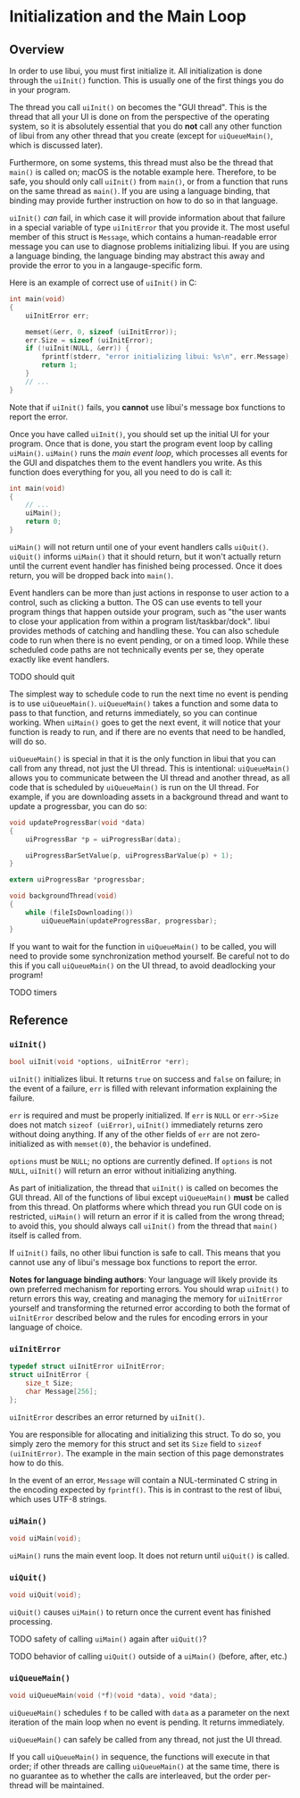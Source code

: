 <!-- 12 april 2019 -->

# Initialization and the Main Loop

## Overview

In order to use libui, you must first initialize it. All initialization is done through the `uiInit()` function. This is usually one of the first things you do in your program.

The thread you call `uiInit()` on becomes the "GUI thread". This is the thread that all your UI is done on from the perspective of the operating system, so it is absolutely essential that you do **not** call any other function of libui from any other thread that you create (except for `uiQueueMain()`, which is discussed later).

Furthermore, on some systems, this thread must also be the thread that `main()` is called on; macOS is the notable example here. Therefore, to be safe, you should only call `uiInit()` from `main()`, or from a function that runs on the same thread as `main()`. If you are using a language binding, that binding may provide further instruction on how to do so in that language.

`uiInit()` *can* fail, in which case it will provide information about that failure in a special variable of type `uiInitError` that you provide it. The most useful member of this struct is `Message`, which contains a human-readable error message you can use to diagnose problems initializing libui. If you are using a language binding, the language binding may abstract this away and provide the error to you in a langauge-specific form.

Here is an example of correct use of `uiInit()` in C:

```c
int main(void)
{
	uiInitError err;

	memset(&err, 0, sizeof (uiInitError));
	err.Size = sizeof (uiInitError);
	if (!uiInit(NULL, &err)) {
		fprintf(stderr, "error initializing libui: %s\n", err.Message);
		return 1;
	}
	// ...
}
```

Note that if `uiInit()` fails, you **cannot** use libui's message box functions to report the error.

Once you have called `uiInit()`, you should set up the initial UI for your program. Once that is done, you start the program event loop by calling `uiMain()`. `uiMain()` runs the *main event loop*, which processes all events for the GUI and dispatches them to the event handlers you write. As this function does everything for you, all you need to do is call it:

```c
int main(void)
{
	// ...
	uiMain();
	return 0;
}
```

`uiMain()` will not return until one of your event handlers calls `uiQuit()`. `uiQuit()` informs `uiMain()` that it should return, but it won't actually return until the current event handler has finished being processed. Once it does return, you will be dropped back into `main()`.

Event handlers can be more than just actions in response to user action to a control, such as clicking a button. The OS can use events to tell your program things that happen outside your program, such as "the user wants to close your application from within a program list/taskbar/dock". libui provides methods of catching and handling these. You can also schedule code to run when there is no event pending, or on a timed loop. While these scheduled code paths are not technically events per se, they operate exactly like event handlers.

TODO should quit

The simplest way to schedule code to run the next time no event is pending is to use `uiQueueMain()`. `uiQueueMain()` takes a function and some data to pass to that function, and returns immediately, so you can continue working. When `uiMain()` goes to get the next event, it will notice that your function is ready to run, and if there are no events that need to be handled, will do so.

`uiQueueMain()` is special in that it is the only function in libui that you can call from any thread, not just the UI thread. This is intentional: `uiQueueMain()` allows you to communicate between the UI thread and another thread, as all code that is scheduled by `uiQueueMain()` is run on the UI thread. For example, if you are downloading assets in a background thread and want to update a progressbar, you can do so:

```c
void updateProgressBar(void *data)
{
	uiProgressBar *p = uiProgressBar(data);

	uiProgressBarSetValue(p, uiProgressBarValue(p) + 1);
}

extern uiProgressBar *progressbar;

void backgroundThread(void)
{
	while (fileIsDownloading())
		uiQueueMain(updateProgressBar, progressbar);
}
```

If you want to wait for the function in `uiQueueMain()` to be called, you will need to provide some synchronization method yourself. Be careful not to do this if you call `uiQueueMain()` on the UI thread, to avoid deadlocking your program!

TODO timers

## Reference

### `uiInit()`

```c
bool uiInit(void *options, uiInitError *err);
```

`uiInit()` initializes libui. It returns `true` on success and `false` on failure; in the event of a failure, `err` is filled with relevant information explaining the failure.

`err` is required and must be properly initialized. If `err` is `NULL` or `err->Size` does not match `sizeof (uiError)`, `uiInit()` immediately returns zero without doing anything. If any of the other fields of `err` are not zero-initialized as with `memset(0)`, the behavior is undefined.

`options` must be `NULL`; no options are currently defined. If `options` is not `NULL`, `uiInit()` will return an error without initializing anything.

As part of initialization, the thread that `uiInit()` is called on becomes the GUI thread. All of the functions of libui except `uiQueueMain()` **must** be called from this thread. On platforms where which thread you run GUI code on is restricted, `uiMain()` will return an error if it is called from the wrong thread; to avoid this, you should always call `uiInit()` from the thread that `main()` itself is called from.

If `uiInit()` fails, no other libui function is safe to call. This means that you cannot use any of libui's message box functions to report the error.

**Notes for language binding authors**: Your language will likely provide its own preferred mechanism for reporting errors. You should wrap `uiInit()` to return errors this way, creating and managing the memory for `uiInitError` yourself and transforming the returned error according to both the format of `uiInitError` described below and the rules for encoding errors in your language of choice.

### `uiInitError`

```c
typedef struct uiInitError uiInitError;
struct uiInitError {
	size_t Size;
	char Message[256];
};
```

`uiInitError` describes an error returned by `uiInit()`.

You are responsible for allocating and initializing this struct. To do so, you simply zero the memory for this struct and set its `Size` field to `sizeof (uiInitError)`. The example in the main section of this page demonstrates how to do this.

In the event of an error, `Message` will contain a NUL-terminated C string in the encoding expected by `fprintf()`. This is in contrast to the rest of libui, which uses UTF-8 strings.

### `uiMain()`

```c
void uiMain(void);
```

`uiMain()` runs the main event loop. It does not return until `uiQuit()` is called.

### `uiQuit()`

```c
void uiQuit(void);
```

`uiQuit()` causes `uiMain()` to return once the current event has finished processing.

TODO safety of calling `uiMain()` again after `uiQuit()`?

TODO behavior of calling `uiQuit()` outside of a `uiMain()` (before, after, etc.)

### `uiQueueMain()`

```c
void uiQueueMain(void (*f)(void *data), void *data);
```

`uiQueueMain()` schedules `f` to be called with `data` as a parameter on the next iteration of the main loop when no event is pending. It returns immediately.

`uiQueueMain()` can safely be called from any thread, not just the UI thread.

If you call `uiQueueMain()` in sequence, the functions will execute in that order; if other threads are calling `uiQueueMain()` at the same time, there is no guarantee as to whether the calls are interleaved, but the order per-thread will be maintained.
